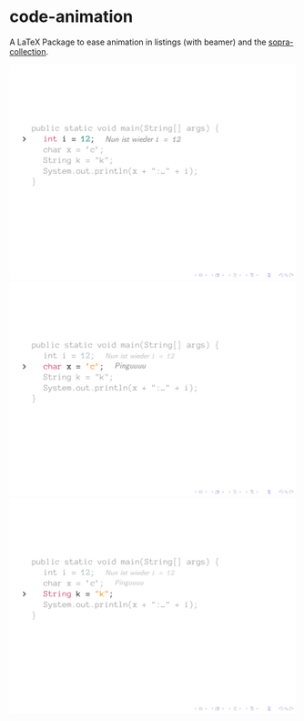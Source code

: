 # code-animation

A LaTeX Package to ease animation in listings (with beamer) and the [sopra-collection](https://github.com/EagleoutIce/sopra-collection).

<img src="https://github.com/EagleoutIce/code-animation/blob/gh-pages/preview-35.png?raw=true" width="650"/>

<img src="https://github.com/EagleoutIce/code-animation/blob/gh-pages/preview-36.png?raw=true" width="650"/>

<img src="https://github.com/EagleoutIce/code-animation/blob/gh-pages/preview-37.png?raw=true" width="650"/>